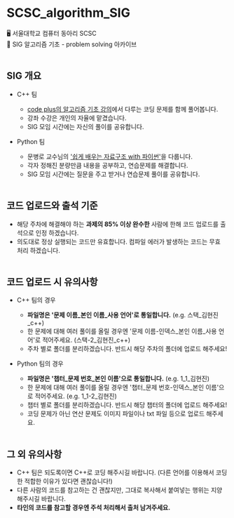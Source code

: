# SCSC_algorithm_SIG

🖥️ 서울대학교 컴퓨터 동아리 SCSC<br>
📕 SIG 알고리즘 기초 - problem solving 아카이브<br><br>



## SIG 개요

* C++ 팀
  * [code plus의 알고리즘 기초 강의](https://code.plus/course/41, "codeplus link")에서 다루는 코딩 문제를 함께 풀어봅니다.
  * 강좌 수강은 개인의 자율에 맡겼습니다.
  * SIG 모임 시간에는 자신의 풀이를 공유합니다.

* Python 팀
  * 문병로 교수님의 ['쉽게 배우는 자료구조 with 파이썬'](https://www.kyobobook.co.kr/product/detailViewKor.laf?ejkGb=KOR&mallGb=KOR&barcode=9791156645757)을 다룹니다.
  * 각자 정해진 분량만큼 내용을 공부하고, 연습문제를 해결합니다.
  * SIG 모임 시간에는 질문을 주고 받거나 연습문제 풀이를 공유합니다.
<br><br>

## 코드 업로드와 출석 기준

* 해당 주차에 해결해야 하는 **과제의 85% 이상 완수한** 사람에 한해 코드 업로드를 출석으로 인정 하겠습니다.
* 의도대로 정상 실행되는 코드만 유효합니다. 컴파일 에러가 발생하는 코드는 무효 처리 하겠습니다.
<br><br>

## 코드 업로드 시 유의사항

* C++ 팀의 경우
  * **파일명은 '문제 이름_본인 이름_사용 언어'로 통일합니다.** (e.g. 스택_김현진_c++)
  * 한 문제에 대해 여러 풀이를 올릴 경우엔 '문제 이름-인덱스_본인 이름_사용 언어'로 적어주세요. (스택-2_김현진_c++)
  * 주차 별로 폴더를 분리하겠습니다. 반드시 해당 주차의 폴더에 업로드 해주세요!


* Python 팀의 경우
  * **파일명은 '챕터_문제 번호_본인 이름'으로 통일합니다.** (e.g. 1_1_김현진)
  * 한 문제에 대해 여러 풀이를 올릴 경우엔 '챕터_문제 번호-인덱스_본인 이름'으로 적어주세요. (e.g. 1_1-2_김현진)
  * 챕터 별로 폴더를 분리하겠습니다. 반드시 해당 챕터의 폴더에 업로드 해주세요!
  * 코딩 문제가 아닌 연산 문제도 이미지 파일이나 txt 파일 등으로 업로드 해주세요.
<br><br>

## 그 외 유의사항

* C++ 팀은 되도록이면 C++로 코딩 해주시길 바랍니다. (다른 언어를 이용해서 코딩한 적합한 이유가 있다면 괜찮습니다!)
* 다른 사람의 코드를 참고하는 건 괜찮지만, 그대로 복사해서 붙여넣는 행위는 지양해주시길 바랍니다.
* **타인의 코드를 참고할 경우엔 주석 처리해서 출처 남겨주세요.**
